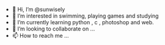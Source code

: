 - 👋 Hi, I’m @sunwisely
- 👀 I’m interested in swimming, playing games and studying
- 🌱 I’m currently learning python , c , photoshop and web.
- 💞️ I’m looking to collaborate on ...
- 📫 How to reach me ...

<!---
sunwisely/sunwisely is a ✨ special ✨ repository because its `README.md` (this file) appears on your GitHub profile.
You can click the Preview link to take a look at your changes.
--->
